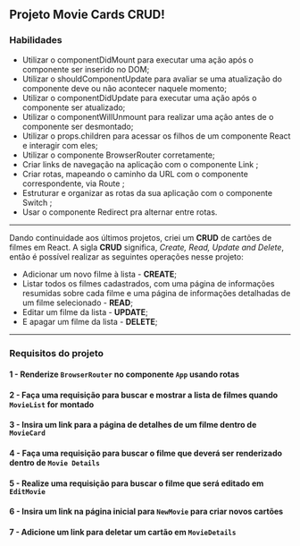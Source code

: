 ## Projeto Movie Cards CRUD!

### Habilidades

- Utilizar o componentDidMount para executar uma ação após o componente ser inserido no DOM;
- Utilizar o shouldComponentUpdate para avaliar se uma atualização do componente deve ou não acontecer naquele momento;
- Utilizar o componentDidUpdate para executar uma ação após o componente ser atualizado;
- Utilizar o componentWillUnmount para realizar uma ação antes de o componente ser desmontado;
- Utilizar o props.children para acessar os filhos de um componente React e interagir com eles;
- Utilizar o componente BrowserRouter corretamente;
- Criar links de navegação na aplicação com o componente Link ;
- Criar rotas, mapeando o caminho da URL com o componente correspondente, via Route ;
- Estruturar e organizar as rotas da sua aplicação com o componente Switch ;
- Usar o componente Redirect pra alternar entre rotas.

---

Dando continuidade aos últimos projetos, criei um **CRUD** de cartões de filmes em React. 
A sigla **CRUD** significa, _Create, Read, Update and Delete_, então é possível realizar as seguintes operações nesse projeto:

  - Adicionar um novo filme à lista - **CREATE**;
  - Listar todos os filmes cadastrados, com uma página de informações resumidas sobre cada filme e uma página de informações detalhadas de um filme selecionado - **READ**;
  - Editar um filme da lista - **UPDATE**;
  - E apagar um filme da lista - **DELETE**;

---

### Requisitos do projeto

#### 1 - Renderize `BrowserRouter` no componente `App` usando rotas

#### 2 - Faça uma requisição para buscar e mostrar a lista de filmes quando `MovieList` for montado 

#### 3 - Insira um link para a página de detalhes de um filme dentro de `MovieCard`

#### 4 - Faça uma requisição para buscar o filme que deverá ser renderizado dentro de `Movie Details`

#### 5 - Realize uma requisição para buscar o filme que será editado em `EditMovie`

#### 6 - Insira um link na página inicial para `NewMovie` para criar novos cartões

#### 7 - Adicione um link para deletar um cartão em `MovieDetails`
